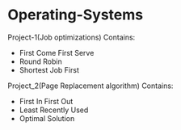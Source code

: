 # Operating-Systems

Project-1(Job optimizations) Contains:
- First Come First Serve
- Round Robin
- Shortest Job First

Project_2(Page Replacement algorithm) Contains:
- First In First Out
- Least Recently Used
- Optimal Solution 
